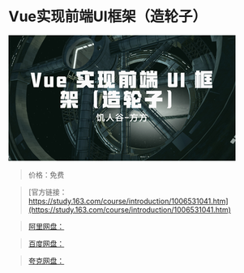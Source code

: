 # Vue实现前端UI框架（造轮子）

![img](../../../assets/study163/free/0221405acdfc4599b4b7f558a1ec6201.png)

> 价格：免费

> [官方链接：https://study.163.com/course/introduction/1006531041.htm](https://study.163.com/course/introduction/1006531041.htm)

> [阿里网盘：]()

> [百度网盘：]()

> [夸克网盘：]()
